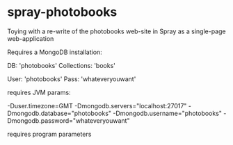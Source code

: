 spray-photobooks
================

Toying with a re-write of the photobooks web-site in Spray as a single-page web-application

Requires a MongoDB installation:

DB: 'photobooks'
Collections: 'books'

User: 'photobooks'
Pass: 'whateveryouwant'

requires JVM params:

-Duser.timezone=GMT
-Dmongodb.servers="localhost:27017" 
-Dmongodb.database="photobooks" 
-Dmongodb.username="photobooks" 
-Dmongodb.password="whateveryouwant"

requires program parameters <amazon access key> <amazon secret key> <amazon associate tag>

